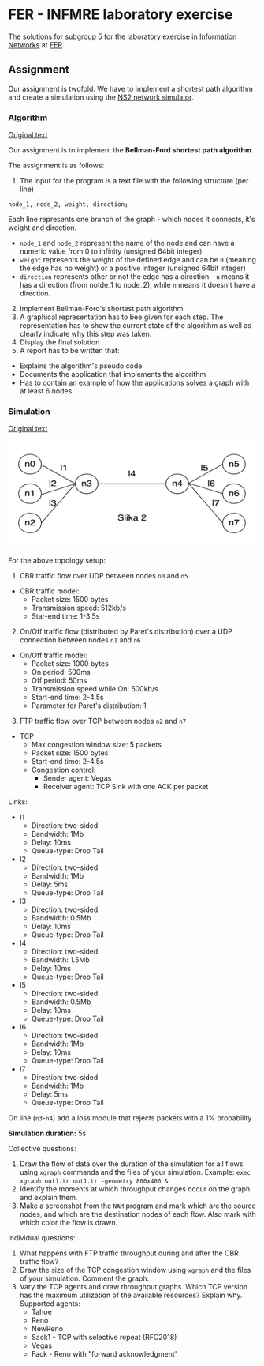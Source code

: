 # FER - INFMRE laboratory exercise

The solutions for subgroup 5 for the laboratory exercise in
[Information Networks](https://www.fer.unizg.hr/en/course/infnet) at
[FER](https://www.fer.unizg.hr/en).

## Assignment

Our assignment is twofold. We have to implement a shortest path algorithm and
create a simulation using the
[NS2 network simulator](https://www.isi.edu/nsnam/ns/).

### Algorithm

[Original text](./algorithm_assignment_text.pdf)

Our assignment is to implement the **Bellman-Ford shortest path algorithm**.

The assignment is as follows:

1. The input for the program is a text file with the following structure
  (per line)

  ```text
  node_1, node_2, weight, direction;
  ```
  Each line represents one branch of the graph - which nodes it connects, it's
  weight and direction.

  * `node_1` and `node_2` represent the name of the node and can have a numeric
  value from 0 to infinity (unsigned 64bit integer)
  * `weight` represents the weight of the defined edge and can be `0` (meaning
  the edge has no weight) or a positive integer (unsigned 64bit integer)
  * `direction` represents other or not the edge has a direction - `u` means it
  has a direction (from notde_1 to node_2), while `n` means it doesn't have a
  direction.
2. Implement Bellman-Ford's shortest path algorithm
3. A graphical representation has to bee given for each step. The representation
  has to show the current state of the algorithm as well as clearly indicate why
  this step was taken.
4. Display the final solution
5. A report has to be written that:
  * Explains the algorithm's pseudo code
  * Documents the application that implements the algorithm
  * Has to contain an example of how the applications solves a graph with at
  least 6 nodes

### Simulation

[Original text](./simulation_assignment_text.pdf)

![Assigned graph](./assigned_graph.png)

For the above topology setup:

1. CBR traffic flow over UDP between nodes `n0` and `n5`
  * CBR traffic model:
    - Packet size: 1500 bytes
    - Transmission speed: 512kb/s
    - Star-end time: 1-3.5s
2. On/Off traffic flow (distributed by Paret's distribution) over a UDP
  connection between nodes `n1` and `n6`
  * On/Off traffic model:
    - Packet size: 1000 bytes
    - On period: 500ms
    - Off period: 50ms
    - Transmission speed while On: 500kb/s
    - Start-end time: 2-4.5s
    - Parameter for Paret's distribution: 1
3. FTP traffic flow over TCP between nodes `n2` and `n7`
  * TCP
    - Max congestion window size: 5 packets
    - Packet size: 1500 bytes
    - Start-end time: 2-4.5s
    - Congestion control:
      + Sender agent: Vegas
      + Receiver agent: TCP Sink with one ACK per packet

Links:

* l1
  - Direction: two-sided
  - Bandwidth: 1Mb
  - Delay: 10ms
  - Queue-type: Drop Tail
* l2
  - Direction: two-sided
  - Bandwidth: 1Mb
  - Delay: 5ms
  - Queue-type: Drop Tail
* l3
  - Direction: two-sided
  - Bandwidth: 0.5Mb
  - Delay: 10ms
  - Queue-type: Drop Tail
* l4
  - Direction: two-sided
  - Bandwidth: 1.5Mb
  - Delay: 10ms
  - Queue-type: Drop Tail
* l5
  - Direction: two-sided
  - Bandwidth: 0.5Mb
  - Delay: 10ms
  - Queue-type: Drop Tail
* l6
  - Direction: two-sided
  - Bandwidth: 1Mb
  - Delay: 10ms
  - Queue-type: Drop Tail
* l7
  - Direction: two-sided
  - Bandwidth: 1Mb
  - Delay: 5ms
  - Queue-type: Drop Tail

On line (`n3`-`n4`) add a loss module that rejects packets with a 1% probability

**Simulation duration:** 5s

Collective questions:

1. Draw the flow of data over the duration of the simulation for all flows using
  `xgraph` commands and the files of your simulation.
  Example: `exec xgraph out).tr out1.tr -geometry 800x400 &`
2. Identify the moments at which throughput changes occur on the graph and
  explain them.
3. Make a screenshot from the `NAM` program and mark which are the source nodes,
  and which are the destination nodes of each flow. Also mark with which color
  the flow is drawn.

Individual questions:

1. What happens with FTP traffic throughput during and after the CBR traffic
  flow?
2. Draw the size of the TCP congestion window using `xgraph` and the files of
  your simulation. Comment the graph.
3. Vary the TCP agents and draw throughput graphs. Which TCP version has the
  maximum utilization of the available resources? Explain why.
  Supported agents:
    * Tahoe
    * Reno
    * NewReno
    * Sack1 - TCP with selective repeat (RFC2018)
    * Vegas
    * Fack - Reno with "forward acknowledgment"
